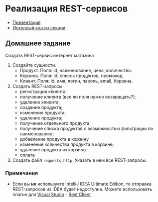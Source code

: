 # Реализация REST-сервисов

- [Презентация](https://docs.google.com/presentation/d/1mE6G37cBSMZeU2YTCthEPrcg6pLmJHmfJ99Dav0wq6g/edit?usp=sharing)
- [Исходный код из лекции](https://github.com/ZuevKirill95/spring-practice-source-code/tree/main/rest-services)

## Домашнее задание

Создать REST-сервис интернет магазина

1. Создайте сущности.
    - Продукт. Поля: id, наименование, цена, количество.
    - Корзина. Поля: id, список продуктов, промокод.
    - Клиент. Поля: id, имя, логин, пароль, email, Корзина.
2. Создать REST-запросы
    - регистрация клиента;
    - получение клиента (все ли поля нужно возвращать?);
    - удаление клиента;
    - создание продукта;
    - изменение продукта;
    - удаление продукта;
    - получение отдельного продукта;
    - получение списка продуктов c возможностью фильтрации по наименованию;
    - добавление продукта в корзину
    - изменение количества продукта в корзине;
    - удаление продукта из корзины;
    - оплата
3. Создать файл `requests.http`. Указать в нем все REST-запросы.

### Примечания

- Если вы **не** используете IntelliJ IDEA Ultimate Edition, то отправка REST-запросов из IDEA будет недоступна. Можете
  использовать плагин
  для [Visual Studio](https://visualstudio.microsoft.com/ru/) - [Rest Client](https://marketplace.visualstudio.com/items?itemName=humao.rest-client)
